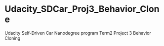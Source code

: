 # Udacity_SDCar_Proj3_Behavior_Clone
Udacity Self-Driven Car Nanodegree program Term2 Project 3 Behavior Cloning
